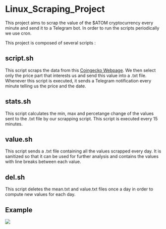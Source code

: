 # Linux_Scraping_Project

This project aims to scrap the value of the $ATOM cryptocurrency every minute and send it to a Telegram bot.
In order to run the scripts periodically we use cron.

This project is composed of several scripts :

## script.sh

This script scraps the data from this [Coingecko Webpage](https://www.coingecko.com/fr/pi%C3%A8ces/cosmos-hub). We then select only the price part that interests us and send this value into a .txt file. Whenever this script is executed, it sends a Telegram notification every minute telling us the price and the date.

## stats.sh

This script calculates the min, max and percetange change of the values sent to the .txt file by our scrapping script. This script is executed every 15 minutes.

## value.sh

This script sends a .txt file containing all the values scrapped every day. It is sanitized so that it can be used for further analysis and contains the values with line breaks between each value.

## del.sh

This script deletes the mean.txt and value.txt files once a day in order to compute new values for each day.

## Example

![](https://imgur.com/3Qv6pKu)


